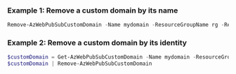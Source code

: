 ### Example 1: Remove a custom domain by its name
```powershell
Remove-AzWebPubSubCustomDomain -Name mydomain -ResourceGroupName rg -ResourceName wps
```




### Example 2: Remove a custom domain by its identity
```powershell
$customDomain = Get-AzWebPubSubCustomDomain -Name mydomain -ResourceGroupName rg -ResourceName wps
$customDomain | Remove-AzWebPubSubCustomDomain
```



